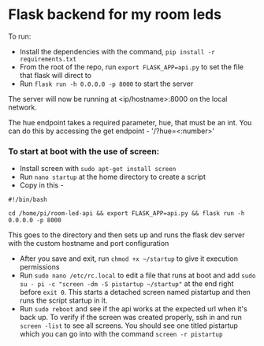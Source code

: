 # Flask backend for my room leds
To run:
- Install the dependencies with the command, `pip install -r requirements.txt`
- From the root of the repo, run `export FLASK_APP=api.py` to set the file that flask will direct to
- Run `flask run -h 0.0.0.0 -p 8000` to start the server

The server will now be running at <ip/hostname>:8000 on the local network.

The hue endpoint takes a required parameter, hue, that must be an int.
You can do this by accessing the get endpoint - '/?hue=<:number>'

### To start at boot with the use of screen:
- Install screen with `sudo apt-get install screen`
- Run `nano startup` at the home directory to create a script
- Copy in this - 

```#!/bin/bash```

```cd /home/pi/room-led-api && export FLASK_APP=api.py && flask run -h 0.0.0.0 -p 8000```

This goes to the directory and then sets up and runs the flask dev server with the custom hostname and port configuration
- After you save and exit, run `chmod +x ~/startup` to give it execution permissions
- Run `sudo nano /etc/rc.local` to edit a file that runs at boot and add `sudo su - pi -c "screen -dm -S pistartup ~/startup"` at the end right before `exit 0`. This starts a detached screen named pistartup and then runs the script startup in it.
- Run `sudo reboot` and see if the api works at the expected url when it's back up. To verify if the screen was created properly, ssh in and run `screen -list` to see all screens. You should see one titled pistartup which you can go into with the command `screen -r pistartup`
